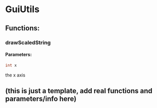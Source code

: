 # GuiUtils
## Functions:
### drawScaledString
#### Parameters:
```java
int x
```
the x axis

## (this is just a template, add real functions and parameters/info here)
